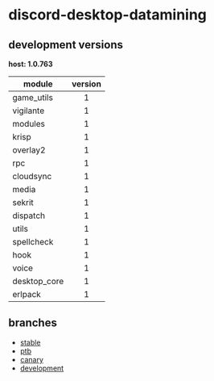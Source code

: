 # discord-desktop-datamining

## development versions

**host: 1.0.763**

| module | version |
| ------ | :-----: |
| game_utils | 1 |
| vigilante | 1 |
| modules | 1 |
| krisp | 1 |
| overlay2 | 1 |
| rpc | 1 |
| cloudsync | 1 |
| media | 1 |
| sekrit | 1 |
| dispatch | 1 |
| utils | 1 |
| spellcheck | 1 |
| hook | 1 |
| voice | 1 |
| desktop_core | 1 |
| erlpack | 1 |

## branches

- [stable](https://github.com/OpenAsar/discord-desktop-datamining/tree/stable)
- [ptb](https://github.com/OpenAsar/discord-desktop-datamining/tree/ptb)
- [canary](https://github.com/OpenAsar/discord-desktop-datamining/tree/canary)
- [development](https://github.com/OpenAsar/discord-desktop-datamining/tree/development)